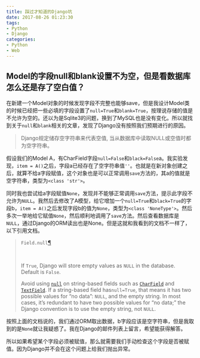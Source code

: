 ```yaml
---
title: 踩过才知道的Django坑
date: 2017-08-26 01:23:30
tags:
- Python
- Django
categories:
- Python
- Web
---
```


## Model的字段null和blank设置不为空，但是看数据库怎么还是存了空白值？

在新建一个Model对象的时候发现字段不完整也能够save，但是我设计Model类的时候已经把一些必填的字段设置了`null=True`和`blank=True`，按理说存储的值是不允许为空的。还以为是Sqlite3的问题，换到了MySQL也是没有变化。所以就找到关于`null`和`blank`相关的文章，发现了Django没有按照我们预期进行的原因。

> Django规定储存空字符串来代表空值, 当从数据库中读取NULL或空值时都为空字符串。

假设我们的Model A，有CharField字段`null=False`和`black=False`a。我实验发现，`item = A()`之后，字段a已经存在了空字符串值`''`。也就是在新对象创建之后，就算不给a字段赋值，这个对象也是可以正常调用`save`方法的，其a的值就是空字符串，类型为`<class 'str'>`。

同时我也尝试给a字段赋值`None`，发现并不能够正常调用`save`方法，提示此字段不允许为`NULL`。我然后去修改了A模型，给它增加一个`null=True`和`black=True`的字段b，`item = A()`之后发现字段b的值为`None`，类型为`<class 'NoneType'>`。然后多次一举地给它赋值`None`，然后顺利地调用了`save`方法。然后查看数据库是`NULL`，通过Django的ORM读出也是None。但是这就和我看到的文档不一样了，以下引用文档。

> `Field.null`[¶](https://docs.djangoproject.com/en/1.11/ref/models/fields/#django.db.models.Field.null)
>
> ​       
>
> If `True`, Django will store empty values as `NULL` in the database. Default is `False`.
>
> Avoid using [`null`](https://docs.djangoproject.com/en/1.11/ref/models/fields/#django.db.models.Field.null) on string-based fields such as [`CharField`](https://docs.djangoproject.com/en/1.11/ref/models/fields/#django.db.models.CharField) and [`TextField`](https://docs.djangoproject.com/en/1.11/ref/models/fields/#django.db.models.TextField). If a string-based field has`null=True`, that means it has two possible values for “no data”: `NULL`, and the empty string. In most cases, it’s redundant to have two possible values for “no data;” the Django convention is to use the empty string, not `NULL`. 

按照上面的文档说的，我们通过ORM取出数据，b字段应该是空字符串，但是我取到的是`None`就让我疑惑了。我在Django的邮件列表上留言，希望能获得解答。

所以如果希望某个字段必须被赋值，那么就需要我们手动检查这个字段是否被赋值。因为Django并不会在这个问题上给我们抛出异常。